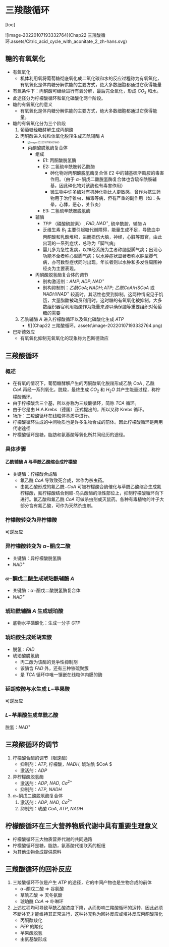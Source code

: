 # 三羧酸循环

[toc]

![image-20220107193332764](Chap22 三羧酸循环.assets/Citric_acid_cycle_with_aconitate_2_zh-hans.svg)

## 糖的有氧氧化

+ 有氧氧化
  + 机体利用氧将葡萄糖彻底氧化成二氧化碳和水的反应过程称为有氧氧化，有氧氧化是体内糖分解供能的主要方式，绝大多数细胞都通过它获得能量
+ 有氧条件下：丙酮酸可继续进行有氧分解，最后完全氧化，形成 $CO_2$ 和水。
+ 此途径分为柠檬酸循环和氧化磷酸化两个阶段。
+ 糖的有氧氧化的意义
  + 有氧氧化是体内糖分解供能的主要方式，绝大多数细胞都通过它获得能量。
+ 糖的有氧氧化分为三个阶段
  1. 葡萄糖经糖酵解生成丙酮酸
  2. 丙酮酸进入线粒体氧化脱羧生成乙酰辅酶 $A$ 
     + <img src="Chap22 三羧酸循环。assets/image-20220107195001860.png" alt="image-20220107195001860" style="zoom: 50%;" />
     + 丙酮酸脱氢酶复合体
       + 组成
         + $E1$: 丙酮酸脱氢酶
         + $E2$: 二氢硫辛酰胺转乙酰酶
           + 砷化物对丙酮酸脱氢酶复合体 $E2$ 中的辅基硫辛酰胺的毒害作用。（由于 $\alpha-$酮戊二酸脱氢酶复合体也含硫辛酰胺辅基，因此砷化物对该酶也有毒害作用）
           + 微生物中许多酶对有机砷化物比人更敏感，曾作为抗生药物用于治疗锥虫，梅毒等病，但有严重的副作用（如：头晕，心悸，恶心，关节炎）
         + $E3$: 二氢硫辛酰胺脱氢酶
       + 辅酶
         + $TPP$ （磷酸硫胺素）, $FAD,NAD^+$, 硫辛酰胺，辅酶 $A$ 
         + 乏维生素 $B_1$ 主要引起糖代谢障碍，能量生成不足，导致血中丙酮酸和乳酸堆积，进而损伤大脑，神经，心脏等器官，由此出现的一系列症状，总称为「脚气病」
         + 婴儿多为急性发病，以神经系统为主者称脑型脚气病；出现心功能不全者称心型脚气病；以水肿症状显著者称水肿型脚气病，亦可数型症状同时出现。年长者则以水肿和多发性周围神经炎为主要表现。
       + 丙酮酸脱氢酶复合体的调节
         + 别构激活剂：$AMP; ADP; NAD^+$
         + 别构抑制剂：$乙酰 CoA; NADH; ATP;$ $乙酰 CoA / HSCoA$ 或 $NADH/NAD^+$ 较高时，其活性也受到抑制。这两种情况见于饥饿，大量脂酸被动员利用时，这时糖的有氧氧化被抑制，大多数组织器官利用脂酸作为能量来源以确保脑等重要组织对葡萄糖的需要
  3. 乙酰辅酶 $A$ 进入柠檬酸循环以及氧化磷酸化生成 $ATP$
     + ![](Chap22 三羧酸循环。assets\image-20220107193332764.png)
+ 巴斯德效应
  + 有氧氧化抑制无氧氧化的现象称为巴斯德效应

## 三羧酸循环

### 概述

+ 在有氧的情况下，葡萄糖酵解产生的丙酮酸氧化脱羧形成乙酰 $CoA$ , 乙酰 $CoA$ 再经一系列氧化，脱羧，最终生成 $CO_2$ 和 $H_2O$ 并产生能量过程，称柠檬酸循环。
+ 由于柠檬酸含三个基，所以亦称为三羧酸循环，简称 $TCA$ 循环。
+ 由于它是由 H.A.Krebs（德国）正式提出的，所以又称 Krebs 循环。
+ 场所：三羧酸循环在线粒体基质中进行。
+ 柠檬酸循环生成的中间物质也是许多生物合成的前体。因此柠檬酸循环是两用代谢途径
+ 柠檬酸循环是糖，脂肪和氨基酸等氧化所共同经历的途径。
### 具体步骤

#### 乙酰辅酶 $A$ 与草酰乙酸缩合成柠檬酸

+ 关键酶：柠檬酸合成酶
  + 氟乙酰 $CoA$ 导致致死合成，常作为杀虫药。
  + 由氟乙酸形成的氟乙酰$-CoA$ 可被柠檬酸合酶催化与草酰乙酸缩合生成氟柠檬酸，氟柠檬酸结合到顺-乌头酸酶的活性部位上，抑制柠檬酸循环向下进行。氟乙酸和氟乙酰 $CoA$ 可做杀虫剂或灭鼠药。各种有毒植物的叶子大部分含有氟乙酸，可作为天然杀虫剂。
### 柠檬酸转变为异柠檬酸

可逆反应

### 异柠檬酸转变为 $\alpha-$酮戊二酸

+ 关键酶：异柠檬酸脱氢酶
+ $NAD^+$

### $\alpha-$酮戊二酸生成琥珀酰辅酶 $A$

+ 关键酶：$\alpha-$酮戊二酸脱氢酶复合体
+ $NAD^+$

### 琥珀酰辅酶 $A$ 生成琥珀酸

+ 底物水平磷酸化：生成一分子 $GTP$

### 琥珀酸生成延胡索酸

+ 脱氢：$FAD$
+ 琥珀酸脱氢酶
  + 丙二酸为该酶的竞争性抑制剂
  + 该酶含 $FAD$ 外，还有三种铁硫聚簇
  + 是 $TCA$ 循环中唯一镶嵌在线粒体内膜的酶

### 延胡索酸与水生成 $L-$苹果酸

可逆反应

### $L-$苹果酸生成草酰乙酸

脱氢：$NAD^+$

## 三羧酸循环的调节

1. 柠檬酸合酶的调节（限速酶）
   + 抑制剂：$ATP$, 柠檬酸，$NADH$, 琥珀酰 $CoA $
   + 激活剂：$ADP$
2. 异柠檬酸脱氢酶
   + 激活剂：$ADP,~ NAD,~ Ca^{2+}$
   + 抑制剂：$ATP,~ NADH$
3. $\alpha-$酮戊二酸脱氢酶复合体
   1. 激活剂：$ADP,~NAD, ~Ca^{2+}$
   2. 抑制剂：琥酸 $CoA,~ATP, ~NADH$

## 柠檬酸循环在三大营养物质代谢中具有重要生理意义

+ 柠檬酸循环三大物质营养代谢的共同通路
+ 柠檬酸循环是糖，脂肪，氨基酸代谢联系的枢纽
+ 为其他生物合成提供原料

## 三羧酸循环的回补反应

1. 三羧酸循环不仅是产生 $ATP$ 的途径，它的中间产物也是生物合成的前体
   + $\alpha-$酮戊二酸 $\Longrightarrow$ 谷氨酸
   + 草酰乙酸 $\Longrightarrow$ 天冬氨酸
   + 琥珀酰 $CoA$ $\Longrightarrow$ 卟啉环
2. 上述过程均可导致草酰乙酸浓度下降，从而影响三羧酸循环的运转，因此必须不断补充才能维持其正常进行，这种补充称为回补反应或填补反应丙酮酸羧化
   + 丙酮酸羧化
   + $PEP$ 的羧化
   + 苹果酸脱氢
   + 由氨基酸形成